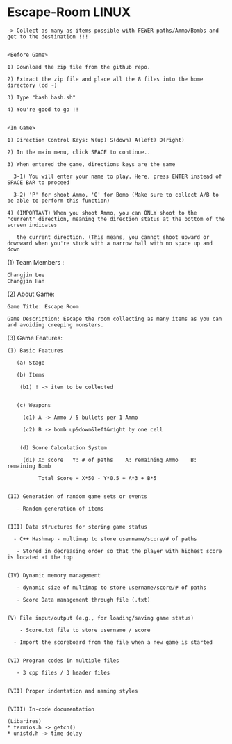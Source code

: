 # Escape-Room LINUX

<Game Info >

    -> Collect as many as items possible with FEWER paths/Ammo/Bombs and get to the destination !!!
    

    <Before Game>
    
    1) Download the zip file from the github repo.
    
    2) Extract the zip file and place all the 8 files into the home directory (cd ~)
    
    3) Type "bash bash.sh"
    
    4) You're good to go !!
    
    
    <In Game> 
    
    1) Direction Control Keys: W(up) S(down) A(left) D(right)
    
    2) In the main menu, click SPACE to continue..
    
    3) When entered the game, directions keys are the same 
    
      3-1) You will enter your name to play. Here, press ENTER instead of SPACE BAR to proceed
      
      3-2) 'P' for shoot Ammo, 'O' for Bomb (Make sure to collect A/B to be able to perform this function)
      
    4) (IMPORTANT) When you shoot Ammo, you can ONLY shoot to the "current" direction, meaning the direction status at the bottom of the screen indicates
    
       the current direction. (This means, you cannot shoot upward or downward when you're stuck with a narrow hall with no space up and down
   
      


(1) Team Members :

    Changjin Lee 
    Changjin Han

(2) About Game:

    Game Title: Escape Room

    Game Description: Escape the room collecting as many items as you can and avoiding creeping monsters.

(3) Game Features:

    (I) Basic Features

       (a) Stage
      
       (b) Items
    
        (b1) ! -> item to be collected
        
      
       (c) Weapons
        
         (c1) A -> Ammo / 5 bullets per 1 Ammo
      
         (c2) B -> bomb up&down&left&right by one cell 
         
      
        (d) Score Calculation System
    
         (d1) X: score   Y: # of paths    A: remaining Ammo    B: remaining Bomb
      
              Total Score = X*50 - Y*0.5 + A*3 + B*5


    (II) Generation of random game sets or events
    
       - Random generation of items
       

    (III) Data structures for storing game status

      - C++ Hashmap - multimap to store username/score/# of paths
    
       - Stored in decreasing order so that the player with highest score is located at the top


    (IV) Dynamic memory management

       - dynamic size of multimap to store username/score/# of paths
    
       - Score Data management through file (.txt)
    
    
    (V) File input/output (e.g., for loading/saving game status)

        - Score.txt file to store username / score
    
      - Import the scoreboard from the file when a new game is started
      

    (VI) Program codes in multiple files

       - 3 cpp files / 3 header files
       
    
    (VII) Proper indentation and naming styles
    

    (VIII) In-code documentation
    
    (Libarires)
    * termios.h -> getch()
    * unistd.h -> time delay


